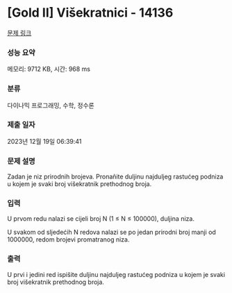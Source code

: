 # [Gold II] Višekratnici - 14136 

[문제 링크](https://www.acmicpc.net/problem/14136) 

### 성능 요약

메모리: 9712 KB, 시간: 968 ms

### 분류

다이나믹 프로그래밍, 수학, 정수론

### 제출 일자

2023년 12월 19일 06:39:41

### 문제 설명

<p>Zadan je niz prirodnih brojeva. Pronañite duljinu najduljeg rastućeg podniza u kojem je svaki broj višekratnik prethodnog broja. </p>

### 입력 

 <p>U prvom redu nalazi se cijeli broj N (1 ≤ N ≤ 100000), duljina niza.</p>

<p>U svakom od sljedećih N redova nalazi se po jedan prirodni broj manji od 1000000, redom brojevi promatranog niza.</p>

### 출력 

 <p>U prvi i jedini red ispišite duljinu najduljeg rastućeg podniza u kojem je svaki broj višekratnik prethodnog broja. </p>

